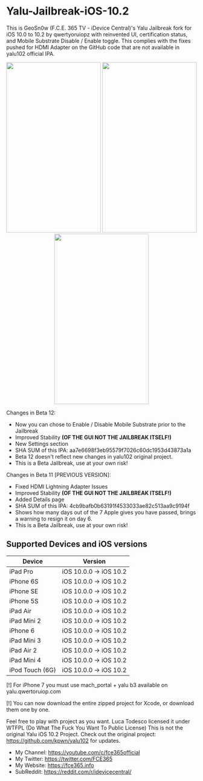 # Yalu-Jailbreak-iOS-10.2
This is GeoSn0w (F.C.E. 365 TV - iDevice Central)'s Yalu Jailbreak fork for iOS 10.0 to 10.2 by qwertyoruiopz with reinvented UI, certification status, and Mobile Substrate Disable / Enable toggle. This complies with the fixes pushed for HDMI Adapter on the GitHub code that are not available in yalu102 official IPA.

<center><img src="https://cloud.githubusercontent.com/assets/15067741/26529677/39f9d48a-43cd-11e7-9e89-c1018be4267c.PNG" width="250" height= "450"> <img src="https://cloud.githubusercontent.com/assets/15067741/25438826/430881ae-2aa3-11e7-8e84-ed61c619d414.jpg" width="250" height= "450"> <img src="https://cloud.githubusercontent.com/assets/15067741/26529679/3b0016dc-43cd-11e7-80a4-5560102754a1.PNG" width="250" height= "450"></center>

Changes in Beta 12:
* Now you can chose to Enable / Disable Mobile Substrate prior to the Jailbreak
* Improved Stability <b>(OF THE GUI NOT THE JAILBREAK ITSELF!)</b>
* New Settings section 
* SHA SUM of this IPA: aa7e6698f3eb95579f7026c60dc1953d43873a1a
* Beta 12 doesn't reflect new changes in yalu102 original project.
* This is a Beta Jailbreak, use at your own risk!

Changes in Beta 11 [PREVIOUS VERSION]:
* Fixed HDMI Lightning Adapter Issues
* Improved Stability <b>(OF THE GUI NOT THE JAILBREAK ITSELF!)</b>
* Added Details page
* SHA SUM of this IPA: 4cb9bafb0b63191f4533033ae82c513aa9c9194f
* Shows how many days out of the 7 Apple gives you have passed, brings a warning to resign it on day 6.
* This is a Beta Jailbreak, use at your own risk!

## Supported Devices and iOS versions

| Device | Version |
|---------|----------|
| iPad Pro  | iOS 10.0.0 -> iOS 10.2 |
| iPhone 6S  | iOS 10.0.0 -> iOS 10.2 |
| iPhone SE  | iOS 10.0.0 -> iOS 10.2 |
| iPhone 5S  | iOS 10.0.0 -> iOS 10.2 |
| iPad Air| iOS 10.0.0 -> iOS 10.2 |
| iPad Mini 2| iOS 10.0.0 -> iOS 10.2 |
| iPhone 6  | iOS 10.0.0 -> iOS 10.2 |
| iPad Mini 3| iOS 10.0.0 -> iOS 10.2 |
| iPad Air 2| iOS 10.0.0 -> iOS 10.2 |
| iPad Mini 4 | iOS 10.0.0 -> iOS 10.2 |
| iPod Touch (6G)  | iOS 10.0.0 -> iOS 10.2 |

[!] For iPhone 7 you must use mach_portal + yalu b3 available on yalu.qwertoruiop.com

[!] You can now download the entire zipped project for Xcode, or download them one by one.


Feel free to play with project as you want. Luca Todesco licensed it under WTFPL (Do What The Fuck You Want To Public License)
This is not the original Yalu iOS 10.2 Project.
Check out the original project: https://github.com/kpwn/yalu102 for updates.

* My Channel: https://youtube.com/c/fce365official
* My Twitter: https://twitter.com/FCE365
* My Website: https://fce365.info
* SubReddit: https://reddit.com/r/idevicecentral/

